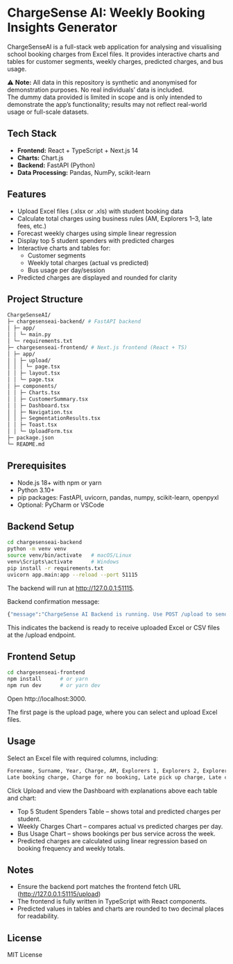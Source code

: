 # ChargeSense AI: Weekly Booking Insights Generator

ChargeSenseAI is a full-stack web application for analysing and visualising school booking charges from Excel files. It provides interactive charts and tables for customer segments, weekly charges, predicted charges, and bus usage.

⚠️ **Note:** All data in this repository is synthetic and anonymised for demonstration purposes. No real individuals’ data is included.  
The dummy data provided is limited in scope and is only intended to demonstrate the app’s functionality; results may not reflect real-world usage or full-scale datasets.

## Tech Stack

- **Frontend:** React + TypeScript + Next.js 14  
- **Charts:** Chart.js  
- **Backend:** FastAPI (Python)  
- **Data Processing:** Pandas, NumPy, scikit-learn  

## Features

- Upload Excel files (.xlsx or .xls) with student booking data
- Calculate total charges using business rules (AM, Explorers 1–3, late fees, etc.)
- Forecast weekly charges using simple linear regression
- Display top 5 student spenders with predicted charges
- Interactive charts and tables for:
  - Customer segments
  - Weekly total charges (actual vs predicted)
  - Bus usage per day/session
- Predicted charges are displayed and rounded for clarity

## Project Structure
```bash
ChargeSenseAI/
├─ chargesenseai-backend/ # FastAPI backend
│ ├─ app/
│ │ └─ main.py
│ └─ requirements.txt
├─ chargesenseai-frontend/ # Next.js frontend (React + TS)
│ ├─ app/
│ │ ├─ upload/
│ │ │ └─ page.tsx
│ │ ├─ layout.tsx
│ │ └─ page.tsx
│ ├─ components/
│ │ ├─ Charts.tsx
│ │ ├─ CustomerSummary.tsx
│ │ ├─ Dashboard.tsx
│ │ ├─ Navigation.tsx
│ │ ├─ SegmentationResults.tsx
│ │ ├─ Toast.tsx
│ │ └─ UploadForm.tsx
├─ package.json
└─ README.md
```
## Prerequisites
- Node.js 18+ with npm or yarn  
- Python 3.10+  
- pip packages: FastAPI, uvicorn, pandas, numpy, scikit-learn, openpyxl  
- Optional: PyCharm or VSCode

## Backend Setup
```bash
cd chargesenseai-backend
python -m venv venv
source venv/bin/activate   # macOS/Linux
venv\Scripts\activate      # Windows
pip install -r requirements.txt
uvicorn app.main:app --reload --port 51115
```
The backend will run at http://127.0.0.1:51115.

Backend confirmation message:
```bash
{"message":"ChargeSense AI Backend is running. Use POST /upload to send Excel or CSV files."}
```

This indicates the backend is ready to receive uploaded Excel or CSV files at the /upload endpoint.

## Frontend Setup
```bash
cd chargesenseai-frontend
npm install      # or yarn
npm run dev      # or yarn dev
```
Open http://localhost:3000.

The first page is the upload page, where you can select and upload Excel files.

## Usage
Select an Excel file with required columns, including:
```bash
Forename, Surname, Year, Charge, AM, Explorers 1, Explorers 2, Explorers 3,
Late booking charge, Charge for no booking, Late pick up charge, Late cancellation charge
```
Click Upload and view the Dashboard with explanations above each table and chart:

- Top 5 Student Spenders Table – shows total and predicted charges per student.
- Weekly Charges Chart – compares actual vs predicted charges per day.
- Bus Usage Chart – shows bookings per bus service across the week.
- Predicted charges are calculated using linear regression based on booking frequency and weekly totals.

## Notes
- Ensure the backend port matches the frontend fetch URL (http://127.0.0.1:51115/upload)
- The frontend is fully written in TypeScript with React components.
- Predicted values in tables and charts are rounded to two decimal places for readability.

## License
MIT License
